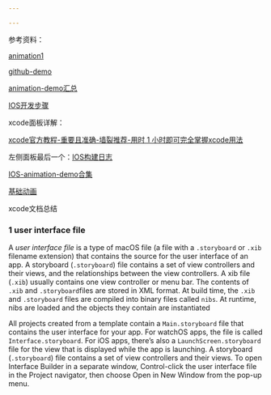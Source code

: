 ```yaml
---

---
```


参考资料：

[animation1](https://www.jianshu.com/p/457357a5897a)

[github-demo](https://github.com/ildream/CAAnimationDemo)

[animation-demo汇总](http://code.cocoachina.com/list/33/5?order=downloads)

[IOS开发步骤](https://www.jianshu.com/p/73f4e11524e9)

xcode面板详解：

[xcode官方教程-重要且准确-墙裂推荐-用时 1 小时即可完全掌握xcode用法](https://help.apple.com/xcode/mac/current/)

左侧面板最后一个：[IOS构建日志](http://beyondvincent.com/2013/11/21/2013-11-23-123-build-process/)

[IOS-animation-demo合集](https://segmentfault.com/a/1190000016181681)

[基础动画](https://github.com/manofit/BabyPigAnimation.git)



xcode文档总结

### 1 user interface file

A *user interface file* is a type of macOS file (a file with a `.storyboard` or `.xib` filename extension) that contains the source for the user interface of an app. A storyboard (`.storyboard`) file contains a set of view controllers and their views, and the relationships between the view controllers. A xib file (`.xib`) usually contains one view controller or menu bar. The contents of `.xib` and `.storyboard`files are stored in XML format. At build time, the `.xib` and `.storyboard` files are compiled into binary files called `nibs`. At runtime, nibs are loaded and the objects they contain are instantiated

All projects created from a template contain a `Main.storyboard` file that contains the user interface for your app. For watchOS apps, the file is called `Interface.storyboard`. For iOS apps, there’s also a `LaunchScreen.storyboard` file for the view that is displayed while the app is launching. A storyboard (`.storyboard`) file contains a set of view controllers and their views. To open Interface Builder in a separate window, Control-click the user interface file in the Project navigator, then choose Open in New Window from the pop-up menu.